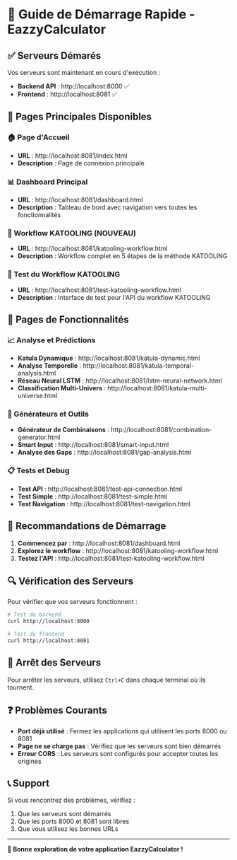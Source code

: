 # 🚀 Guide de Démarrage Rapide - EazzyCalculator

## ✅ Serveurs Démarés

Vos serveurs sont maintenant en cours d'exécution :

- **Backend API** : http://localhost:8000 ✅
- **Frontend** : http://localhost:8081 ✅

## 📱 Pages Principales Disponibles

### 🏠 Page d'Accueil
- **URL** : http://localhost:8081/index.html
- **Description** : Page de connexion principale

### 📊 Dashboard Principal
- **URL** : http://localhost:8081/dashboard.html
- **Description** : Tableau de bord avec navigation vers toutes les fonctionnalités

### 🚀 Workflow KATOOLING (NOUVEAU)
- **URL** : http://localhost:8081/katooling-workflow.html
- **Description** : Workflow complet en 5 étapes de la méthode KATOOLING

### 🧪 Test du Workflow KATOOLING
- **URL** : http://localhost:8081/test-katooling-workflow.html
- **Description** : Interface de test pour l'API du workflow KATOOLING

## 🔧 Pages de Fonctionnalités

### 📈 Analyse et Prédictions
- **Katula Dynamique** : http://localhost:8081/katula-dynamic.html
- **Analyse Temporelle** : http://localhost:8081/katula-temporal-analysis.html
- **Réseau Neural LSTM** : http://localhost:8081/lstm-neural-network.html
- **Classification Multi-Univers** : http://localhost:8081/katula-multi-universe.html

### 🎲 Générateurs et Outils
- **Générateur de Combinaisons** : http://localhost:8081/combination-generator.html
- **Smart Input** : http://localhost:8081/smart-input.html
- **Analyse des Gaps** : http://localhost:8081/gap-analysis.html

### 📋 Tests et Debug
- **Test API** : http://localhost:8081/test-api-connection.html
- **Test Simple** : http://localhost:8081/test-simple.html
- **Test Navigation** : http://localhost:8081/test-navigation.html

## 🎯 Recommandations de Démarrage

1. **Commencez par** : http://localhost:8081/dashboard.html
2. **Explorez le workflow** : http://localhost:8081/katooling-workflow.html
3. **Testez l'API** : http://localhost:8081/test-katooling-workflow.html

## 🔍 Vérification des Serveurs

Pour vérifier que vos serveurs fonctionnent :

```bash
# Test du backend
curl http://localhost:8000

# Test du frontend
curl http://localhost:8081
```

## 🛑 Arrêt des Serveurs

Pour arrêter les serveurs, utilisez `Ctrl+C` dans chaque terminal où ils tournent.

## ❓ Problèmes Courants

- **Port déjà utilisé** : Fermez les applications qui utilisent les ports 8000 ou 8081
- **Page ne se charge pas** : Vérifiez que les serveurs sont bien démarrés
- **Erreur CORS** : Les serveurs sont configurés pour accepter toutes les origines

## 📞 Support

Si vous rencontrez des problèmes, vérifiez :
1. Que les serveurs sont démarrés
2. Que les ports 8000 et 8081 sont libres
3. Que vous utilisez les bonnes URLs

---
**🎉 Bonne exploration de votre application EazzyCalculator !** 